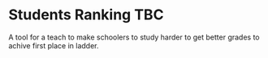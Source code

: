 # Students Ranking TBC

A tool for a teach to make schoolers to study harder to get better grades to achive first place in ladder.
